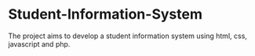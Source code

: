 # Student-Information-System
The project aims to develop a student information system using html, css, javascript and php.
